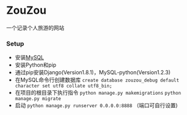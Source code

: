 # ZouZou
一个记录个人旅游的网站

### Setup
* 安装[MySQL](http://www.mysql.com/)
* 安装Python和pip
* 通过pip安装Django(Version1.8.1)，MySQL-python(Version1.2.3)
* 在MySQL命令行创建数据库 ```create database zouzou_debug default character set utf8 collate utf8_bin;```
* 在项目的根目录下执行指令 ```python manage.py makemigrations``` ```python manage.py migrate```
* 启动 ```python manage.py runserver 0.0.0.0:8888``` （端口可自行设置)
